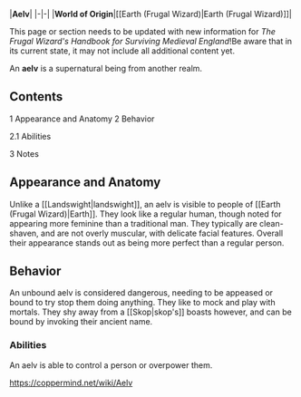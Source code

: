 |**Aelv**|
|-|-|
|**World of Origin**|[[Earth (Frugal Wizard)\|Earth (Frugal Wizard)]]|

This page or section needs to be updated with new information for *The Frugal Wizard's Handbook for Surviving Medieval England*!Be aware that in its current state, it may not include all additional content yet.

An **aelv** is a supernatural being from another realm.

## Contents

1 Appearance and Anatomy
2 Behavior

2.1 Abilities


3 Notes


## Appearance and Anatomy
Unlike a [[Landswight\|landswight]], an aelv is visible to people of [[Earth (Frugal Wizard)\|Earth]]. They look like a regular human, though noted for appearing more feminine than a traditional man. They typically are clean-shaven, and are not overly muscular, with delicate facial features. Overall their appearance stands out as being more perfect than a regular person.

## Behavior
An unbound aelv is considered dangerous, needing to be appeased or bound to try stop them doing anything. They like to mock and play with mortals. They shy away from a [[Skop\|skop's]] boasts however, and can be bound by invoking their ancient name.

### Abilities
An aelv is able to control a person or overpower them.



https://coppermind.net/wiki/Aelv
